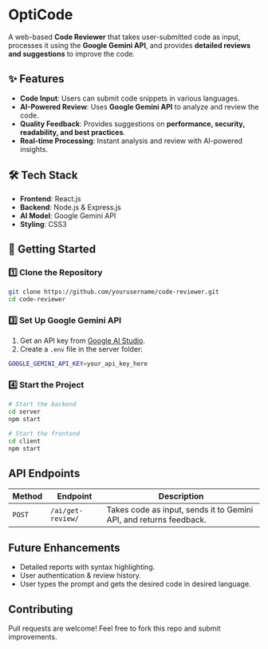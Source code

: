 # OptiCode

A web-based **Code Reviewer** that takes user-submitted code as input, processes it using the **Google Gemini API**, and provides **detailed reviews and suggestions** to improve the code.

## ✨ Features
-  **Code Input**: Users can submit code snippets in various languages.
-  **AI-Powered Review**: Uses **Google Gemini API** to analyze and review the code.
-  **Quality Feedback**: Provides suggestions on **performance, security, readability, and best practices**.
-  **Real-time Processing**: Instant analysis and review with AI-powered insights.

## 🛠️ Tech Stack
- **Frontend**: React.js
- **Backend**: Node.js & Express.js
- **AI Model**: Google Gemini API
- **Styling**: CSS3

## 🚀 Getting Started

### **1️⃣ Clone the Repository**
```sh
git clone https://github.com/yourusername/code-reviewer.git
cd code-reviewer
```
### **3️⃣ Set Up Google Gemini API**
1. Get an API key from [Google AI Studio](https://ai.google.dev/).
2. Create a `.env` file in the server folder:
```sh
GOOGLE_GEMINI_API_KEY=your_api_key_here
```

### **4️⃣ Start the Project**
```sh
# Start the backend
cd server
npm start

# Start the frontend
cd client
npm start
```

##  API Endpoints
| Method | Endpoint     | Description            |
|--------|-------------|------------------------|
| `POST` | `/ai/get-review/` | Takes code as input, sends it to Gemini API, and returns feedback. |


##  Future Enhancements
-  Detailed reports with syntax highlighting.
-  User authentication & review history.
-  User types the prompt and gets the desired code in desired language.

##  Contributing
Pull requests are welcome! Feel free to fork this repo and submit improvements.


